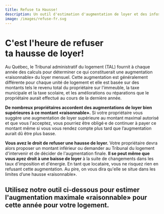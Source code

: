 ```yaml
---
title: Refuse ta Hausse!
description: Un outil d'estimation d'augmentation de loyer et des infos utiles concernant votre droit de refuser une hausse à Montréal.
image: /images/refuse-fr.svg
---
```

# C'est l'heure de refuser<br />ta hausse de loyer!

Au Québec, le Tribunal administratif du logement (TAL) fournit à chaque année des calculs pour déterminer ce qui constituerait une augmentation «raisonnable» du loyer mensuel. Cette augmentation est généralement différente pour chaque unité de logement et elle est basée sur des montants tels le revenu total du propriétaire sur l'immeuble, la taxe municipale et la taxe scolaire, et les améliorations ou réparations que le propriétaire aurait effectué au cours de la dernière année.

**De nombreux propriétaires accordent des augmentations de loyer bien supérieures à ce montant «raisonnable».** Si votre propriétaire vous suggère une augmentation de loyer supérieure au montant maximal autorisé et que vous l'acceptez, vous pourriez être obligé·e de continuer à payer ce montant même si vous vous rendez compte plus tard que l’augmentation aurait dû être plus basse.

**Vous avez le droit de refuser une hausse de loyer.** Votre propriétaire devra alors proposer un montant inférieur ou demander au Tribunal du logement d'intervenir et de décider de l'augmentation finale. **Il se peut même que vous ayez droit à une baisse de loyer** à la suite de changements dans les taux d'imposition et d'énergie. En tant que locataire, vous ne risquez rien en refusant cette augmentation. Au pire, on vous dira qu'elle se situe dans les limites d’une hausse «raisonnable».

## Utilisez notre outil ci-dessous pour estimer l'augmentation maximale «raisonnable» pour cette année pour votre logement.
